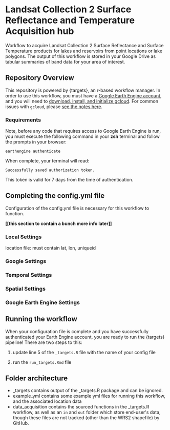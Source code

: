 # Landsat Collection 2 Surface Reflectance and Temperature Acquisition hub

Workflow to acquire Landsat Collection 2 Surface Reflectance and Surface Temperature 
products for lakes and reservoirs from point locations or lake polygons. The output 
of this workflow is stored in your Google Drive as tabular summaries of band data 
for your area of interest.

## Repository Overview

This repository is powered by {targets}, an r-based workflow manager. In order 
to use this workflow, you must have a [Google Earth Engine account](https://earthengine.google.com/signup/), 
and you will need to [download, install, and initialize gcloud](https://cloud.google.com/sdk/docs/install). 
For common issues with `gcloud`, please 
[see the notes here](https://github.com/rossyndicate/ROSS_RS_mini_tools/blob/main/helps/CommonIssues.md).

### Requirements

Note, before any code that requires access to Google Earth Engine is run, you must 
execute the following command in your **zsh** terminal and follow the prompts in 
your browser:

`earthengine authenticate`

When complete, your terminal will read:

`Successfully saved authorization token.`

This token is valid for 7 days from the time of authentication.

## Completing the config.yml file

Configuration of the config.yml file is necessary for this workflow to function.

**[[this section to contain a bunch more info later]]**

### Local Settings

location file: must contain lat, lon, uniqueid

### Google Settings

### Temporal Settings

### Spatial Settings

### Google Earth Engine Settings

## Running the workflow

When your configuration file is complete and you have successfully authenticated 
your Earth Engine account, you are ready to run the {targets} pipeline! There are 
two steps to this:

1.  update line 5 of the `_targets.R` file with the name of your config file

2.  run the `run_targets.Rmd` file

## Folder architecture

 * _targets contains output of the _targets.R package and can be ignored.
 * example_yml contains some example yml files for running this workflow, and the associated
   location data
 * data_acquisition contains the sourced functions in the _targets.R workflow, as well as an
   `in` and `out` folder which store end-user's data, though these files are not tracked (other
   than the WRS2 shapefile) by GitHub.
